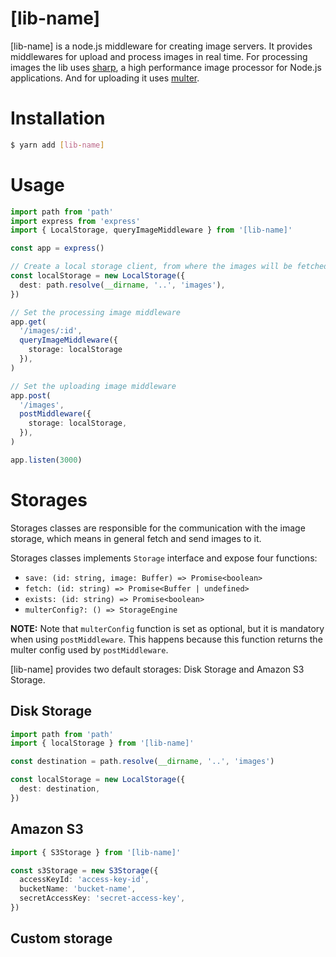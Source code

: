 # [lib-name]
[lib-name] is a node.js middleware for creating image servers. It provides middlewares for upload and process images in real time. For processing images the lib uses [sharp](https://sharp.pixelplumbing.com/), a high performance image processor for Node.js applications. And for uploading it uses [multer](https://github.com/expressjs/multer).


# Installation

```sh
$ yarn add [lib-name]
```

# Usage

```ts
import path from 'path'
import express from 'express'
import { LocalStorage, queryImageMiddleware } from '[lib-name]'

const app = express()

// Create a local storage client, from where the images will be fetched and saved.
const localStorage = new LocalStorage({
  dest: path.resolve(__dirname, '..', 'images'),
})

// Set the processing image middleware
app.get(
  '/images/:id',
  queryImageMiddleware({
    storage: localStorage
  }),
)

// Set the uploading image middleware
app.post(
  '/images',
  postMiddleware({
    storage: localStorage,
  }),
)

app.listen(3000)
```

# Storages

Storages classes are responsible for the communication with the image storage, which means in general fetch and send images to it.

Storages classes implements `Storage` interface and expose four functions:

- `save: (id: string, image: Buffer) => Promise<boolean>`
- `fetch: (id: string) => Promise<Buffer | undefined>`
- `exists: (id: string) => Promise<boolean>`
- `multerConfig?: () => StorageEngine`

**NOTE:** Note that `multerConfig` function is set as optional, but it is mandatory when using `postMiddleware`. This happens because this function returns the multer config used by `postMiddleware`.

[lib-name] provides two default storages: Disk Storage and Amazon S3 Storage.

## Disk Storage

```ts
import path from 'path'
import { localStorage } from '[lib-name]'

const destination = path.resolve(__dirname, '..', 'images')

const localStorage = new LocalStorage({
  dest: destination,
})
```

## Amazon S3

```ts
import { S3Storage } from '[lib-name]'

const s3Storage = new S3Storage({
  accessKeyId: 'access-key-id',
  bucketName: 'bucket-name',
  secretAccessKey: 'secret-access-key',
})
```

## Custom storage


